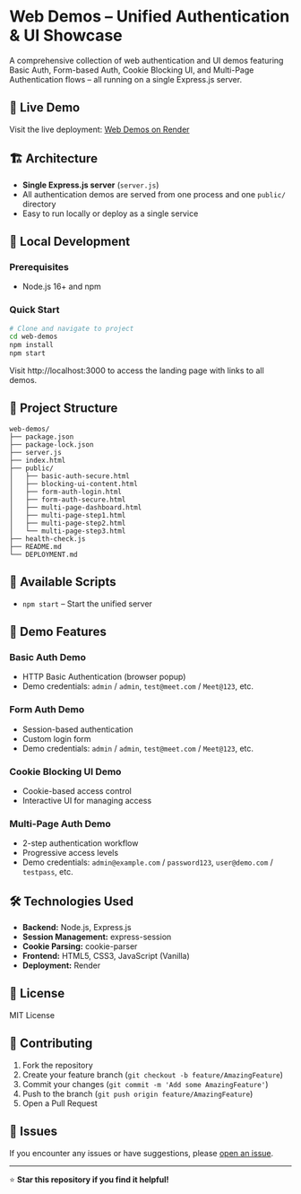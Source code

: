# Web Demos – Unified Authentication & UI Showcase

A comprehensive collection of web authentication and UI demos featuring Basic Auth, Form-based Auth, Cookie Blocking UI, and Multi-Page Authentication flows – all running on a single Express.js server.

## 🌟 Live Demo

Visit the live deployment: [Web Demos on Render](https://your-app-name.onrender.com)

## 🏗️ Architecture

- **Single Express.js server** (`server.js`)
- All authentication demos are served from one process and one `public/` directory
- Easy to run locally or deploy as a single service

## 🚀 Local Development

### Prerequisites
- Node.js 16+ and npm

### Quick Start
```bash
# Clone and navigate to project
cd web-demos
npm install
npm start
```

Visit http://localhost:3000 to access the landing page with links to all demos.

## 📁 Project Structure

```
web-demos/
├── package.json
├── package-lock.json
├── server.js
├── index.html
├── public/
│   ├── basic-auth-secure.html
│   ├── blocking-ui-content.html
│   ├── form-auth-login.html
│   ├── form-auth-secure.html
│   ├── multi-page-dashboard.html
│   ├── multi-page-step1.html
│   ├── multi-page-step2.html
│   └── multi-page-step3.html
├── health-check.js
├── README.md
└── DEPLOYMENT.md
```

## 🔧 Available Scripts

- `npm start` – Start the unified server

## 🎯 Demo Features

### Basic Auth Demo
- HTTP Basic Authentication (browser popup)
- Demo credentials: `admin` / `admin`, `test@meet.com` / `Meet@123`, etc.

### Form Auth Demo
- Session-based authentication
- Custom login form
- Demo credentials: `admin` / `admin`, `test@meet.com` / `Meet@123`, etc.

### Cookie Blocking UI Demo
- Cookie-based access control
- Interactive UI for managing access

### Multi-Page Auth Demo
- 2-step authentication workflow
- Progressive access levels
- Demo credentials: `admin@example.com` / `password123`, `user@demo.com` / `testpass`, etc.

## 🛠️ Technologies Used

- **Backend:** Node.js, Express.js
- **Session Management:** express-session
- **Cookie Parsing:** cookie-parser
- **Frontend:** HTML5, CSS3, JavaScript (Vanilla)
- **Deployment:** Render

## 📝 License

MIT License

## 🤝 Contributing

1. Fork the repository
2. Create your feature branch (`git checkout -b feature/AmazingFeature`)
3. Commit your changes (`git commit -m 'Add some AmazingFeature'`)
4. Push to the branch (`git push origin feature/AmazingFeature`)
5. Open a Pull Request

## 🐛 Issues

If you encounter any issues or have suggestions, please [open an issue](https://github.com/your-username/web-demos/issues).

---

⭐ **Star this repository if you find it helpful!**
